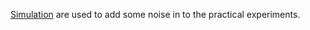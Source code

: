  [Simulation](https://github.com/Navidvafaei/Blind-Sefa-Side-Channel/tree/main/Practical/Simulation)  are used to add some noise in to the practical experiments.
